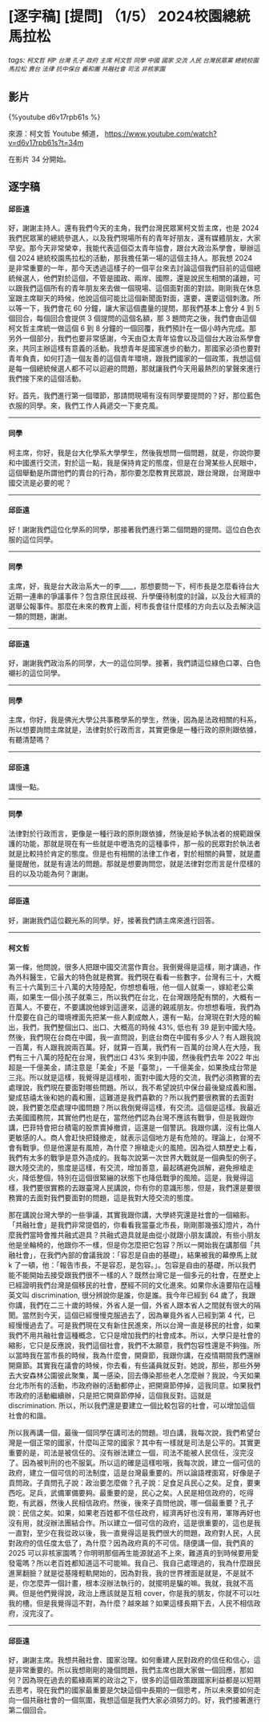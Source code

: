 # [逐字稿] [提問] （1/5） 2024校園總統馬拉松
###### tags: `柯文哲` `柯P` `台灣` `孔子` `政府` `主席` `柯文哲` `同學` `中國` `國家` `交流` `人民` `台灣民眾黨` `總統校園馬拉松` `賣台` `法律` `抗中保台` `義和團` `共融社會` `司法` `非核家園`
 
## 影片
{%youtube d6v17rpb61s %}

來源：柯文哲 Youtube 頻道， https://www.youtube.com/watch?v=d6v17rpb61s?t=34m

在影片 34 分開始。

## 逐字稿

#### 邱臣遠

好，謝謝主持人。還有我們今天的主角，我們台灣民眾黨柯文哲主席，也是 2024 我們民眾黨的總統參選人，以及我們現場所有的青年好朋友，還有媒體朋友，大家早安。那今天非常榮幸，我能代表這個亞太青年協會，跟台大政治系學會，舉辦這個 2024 總統校園馬拉松的活動，那我擔任第一場的這個主持人。那我想 2024 是非常重要的一年，那今天透過這樣子的一個平台來去討論這個我們目前的這個總統候選人，他們對於這個，不管是國政、兩岸、國際，還是說民生相關的議題，可以跟我們這個所有的青年朋友來去做一個現場、這個面對面的對談。剛剛我在休息室跟主席聊天的時候，他說這個可能比這個新聞面對面，還要，還要這個刺激。所以等一下，我們會花 60 分鐘，讓大家這個盡量的提問，那我們基本上會分 4 到 5 個回合，每個回合會提供 3 個提問的這個名額，那 3 題問完之後，我們會由這個柯文哲主席統一做這個 6 到 8 分鐘的一個回覆，我們預計在一個小時內完成。那另外一個部分，我們也要非常感謝，今天由亞太青年協會以及這個台大政治系學會來，共同主辦這樣有意義的活動。我想青年是國家進步的動力，那國家必須也要對青年負責，如何打造一個友善的這個青年環境，跟我們國家的一個政策，我想這個是每一個總統候選人都不可以迴避的問題，那就讓我們今天用最熱烈的掌聲來進行我們接下來的這個活動。

好。首先，我們進行第一個環節，那請問現場有沒有同學要提問的？好，那位藍色衣服的同學。來，我們工作人員遞交一下麥克風。

---

#### 同學

柯主席，你好，我是台大化學系大學學生，然後我想問一個問題，就是，你說你要和中國進行交流，對於這一點，我是保持肯定的態度，但是在台灣某些人民眼中，這個舉動是所謂他們的賣台的行為，那你要怎麼教育民眾說，跟台灣跟，台灣跟中國交流是必要的呢？

---

#### 邱臣遠

好！謝謝我們這位化學系的同學，那接著我們進行第二個問題的提問。這位白色衣服的這位同學。

---

#### 同學

主席，好，我是台大政治系大一的李____，那想要問一下，柯市長是怎麼看待台大近期一連串的爭議事件？包含原住民歧視、升學優待制度的討論，以及台大經濟的選舉公報事件。那麼在未來的教育上面，柯市長會往什麼樣的方向去以及去解決這一類的問題，謝謝。

---

#### 邱臣遠

好，謝謝我們政治系的同學，大一的這位同學。接著，我們請這位綠色口罩、白色襯衫的這位同學。

---

#### 同學

主席，你好，我是佛光大學公共事務學系的學生，然後，因為是法政相關的科系，所以想要詢問主席就是，法律對於行政而言，其實更像是一種行政的原則跟依據，有聽清楚嗎？

---

#### 邱臣遠

講慢一點。

---

#### 同學

法律對於行政而言，更像是一種行政的原則跟依據，然後是給予執法者的規範跟保護的功能，那就是現在有一些就是中壢浩克的這種事件，那一般的民眾對於執法者就是比較持於肯定的態度。但是也有相關的法律工作者，對於相關的員警，就是盡量提醒他，就是有違法的問題。那就是想要詢問您，就是法律對您而言是什麼樣的目的以及功能為何？謝謝。

---

#### 邱臣遠

好，謝謝我們這位觀光系的同學。好，接著我們請主席來進行回答。

---

#### 柯文哲

第一條，他問說，很多人把跟中國交流當作賣台。我倒覺得是這樣，剛才講過，作為外科醫生，它最大的特色就是務實。我們現在看看一些數字，台灣有三十，大概有三十六萬到三十八萬的大陸陸配，你想想看哦，他一個人就乘一，嫁給老公乘兩，如果生一個小孩子就乘三，所以我們在台北，在台灣跟陸配有關的，大概有一百萬人。不要在，不要講說他嫁到這邊來，這邊的親戚朋友。你想想看哦，我們為什麼要在自己的環境裡面先把某一些人劃成敵人，還有一點，台灣現在對大陸的輸出，我們，我們整個出口、出口、大概高的時候 43%, 低也有 39 是到中國大陸。然後，我們現在台商在中國，我一直問說，到底台商在中國有多少人？有人跟我說一百萬，有人跟我說兩百萬。好，就算一百萬，我們有一百萬的台灣人在大陸，我們有三十八萬的陸配在台灣，我們出口 43% 來到中國，然後我們去年 2022 年出超是一千億美金，請注意是「美金」不是「臺幣」，一千億美金，如果換成台幣是三兆。所以就是這樣，我覺得是這樣啦，面對中國大陸的交流，我們必須務實的去處理說，我們現在要面對哪些問題。所以，我不希望說抗中保台最後變成義和團。變成慈禧太後和她的義和團，這難道是我們喜歡的？所以我們要很務實的去面對說，我們要怎麼處理中國問題？所以我倒覺得這樣，有交流。這個是這樣。我最近去美國國務院，其實他們也是在，當然他們認為台灣不應該有戰爭，但是我跟你講，巴菲特會把台積電的股票賣掉撤資，這還是一個警訊。我跟你講，沒有比傷人更敏感的人。商人會赶快把錢撤走，就表示這個地方是有危險的。理論上，台灣不會有戰爭。但是他還是有風險，為什麼？擦槍走火的風險。因為從人類歷史上看，我們有太多的戰爭是意外造成的。我每次說第一次世界大戰就是一個典型的例子。跟大陸交流的，態度是這樣，有交流，增加善意，最起碼避免誤解，避免擦槍走火，降低整個，特別在這個很緊繃的狀態下也降低戰爭的風險。這是，我覺得這樣，我們要很實務的去跟臺灣人民講說，你有你的意識形態，但是，我們還是要很務實的去面對我們要面對的問題，這是我對大陸交流的態度。

那在講說台灣大學的一些爭議，其實我跟你講，大學終究還是社會的一個縮影。「共融社會」是我們非常提倡的，你看看我當臺北市長，剛剛那幾張幻燈片，為什麼我們當時會推共融式遊具？共融式遊具就是由從小就跟小朋友講說，有些小朋友他是坐輪椅的，他跟你不一樣，但是你怎麼把它包容？所以一開始我在講那個「共融社會」，在我們內部的會議我說：「容忍是自由的基礎」，結果被我的幕僚馬上就 k 了一頓，他：「報告市長，不是容忍，是包容。」。包容是自由的基礎，所以我們能不能開始去接受跟我們很不一樣的人？既然台灣它是一個多元的社會，在歷史上已經證明我們台灣是個移民的社會，歷經不同的文化進來。如果你永遠要陷在這種英文叫 discrimination, 很分辨說你是誰，你是誰。我今年已經到 64 歲了，我跟你講，我們在二三十歲的時候，外省人是一個，外省人跟本省人之間就有很大的隔閡。當然到今天，這個已經慢慢克服過去了，因為畢竟外省人已經到第 4 代，已經慢慢過去了。可是我們現在又有新住民進來，所以台灣一直是移民的社會，如果我們不用共融社會這種概念，它只是增加我們的社會成本。所以，大學只是社會的縮影，它只是反應說，我們這個社會，我們不太願意，我們包容性還是不夠強。所以當時我在當市長的時候，我為什麼會，開齋節，我跟你講，在疫情期間我們還辦開齋節。其實我在議會的時候，你去看，有些議員就反對。她說，那些，那些外勞去大安森林公園彼此聚集，萬一感染，回去傳染那些老人怎麼辦？我說，今天如果台北市所有的活動，市政府辦的活動都停止，把開齋節停掉，這我同意。如果我們市政府的活動繼續辦，只是把它開齋節停掉，這個我反對。這就是 discrimination. 所以，所以我們還是要建立一個比較包容的社會，可以增加這個社會的和諧。

所以我再講一個，最後一個同學在講司法的問題。坦白講，我每次說，我們希望台灣是一個正常的國家，什麼叫正常的國家？其中有一樣就是司法是公平的。其實更重要的是，司法是被信任的。沒有辦法建立一個，司法不能被人民信任，沒完沒了。因為被判刑的也不服氣。所以這的確是這樣啦哦，我每次說，建立一個可信的政府，建立一個可信的司法制度，這是台灣最重要的。所以論語裡面寫，好像是子貢問政。子貢問孔子說：政治要怎麼做？孔子說：足食足兵民心之矣。足食，要東西吃。足兵，武備軍備要夠。最重要的是，民心之矣。人民是相信政府的，吃得飽，有武器，然後人民相信政府。然後，後來子貢問他說，哪一個最重要？孔子說：民信之矣。如果，如果老百姓都不信任政府，經濟再好也沒有用，軍隊再好也沒有用，就沒辦法團結合作。所以建立一個可信的政府，這是很重要的，這也是我一直對，至少在我從政以後，我一直覺得這是我們很大的問題，政府對人民，人民對政府的信任度太低了，為什麼？因為政府真的不可信。隨便講一個，我們真的 2025 可以非核家園嗎？你明明那個再生能源就追不上來，難道真的到時候要用愛發電嗎？所以老百姓都知道這不可能嘛。我自己、我自己處理過的，我為什麼跟民進黨翻臉？就是從基隆輕軌開始的，因為對我，我的世界裡面是就是，不是就不是，你怎麼弄一個計畫，根本沒辦法執行的，就擺明是騙的嘛。我就，我就不高興。但是他們覺得說，政治上應該就是互相 cover，你是我的朋友，你就不可以吐我的槽。但是我覺得這不對，為什麼？越來越？如果這樣長期下去，人民不相信政府，沒完沒了。

---

#### 邱臣遠

好，謝謝主席。我想共融社會、國家治理。如何重建人民對政府的信任和信心，這是非常重要的。所以我想剛剛的幾個問題，我們主席也跟大家做一個回應，那如何？因為現在過去的藍綠兩黨的政治之下，很多的這個政策跟國家利益都是以短期去思考，現在我們的國家最重要是欠缺這個中長期的一個思考，所以未來要如何走向一個共融社會的一個氛圍，我想這個是我們大家必須努力的。好，我們接著進行第二個回合。
